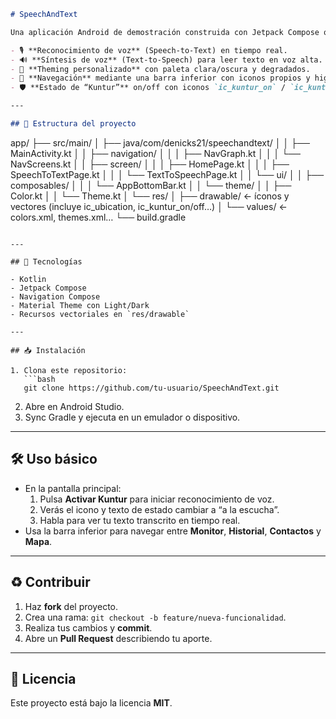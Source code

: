```markdown
# SpeechAndText

Una aplicación Android de demostración construida con Jetpack Compose que permite:

- 🎙️ **Reconocimiento de voz** (Speech-to-Text) en tiempo real.  
- 🔊 **Síntesis de voz** (Text-to-Speech) para leer texto en voz alta.  
- 🌈 **Theming personalizado** con paleta clara/oscura y degradados.  
- 📱 **Navegación** mediante una barra inferior con iconos propios y highlight circular.  
- 🛡️ **Estado de “Kuntur”** on/off con iconos `ic_kuntur_on` / `ic_kuntur_off`.  

---

## 📂 Estructura del proyecto

```
app/
├── src/main/
│   ├── java/com/denicks21/speechandtext/
│   │   ├── MainActivity.kt
│   │   ├── navigation/
│   │   │   ├── NavGraph.kt
│   │   │   └── NavScreens.kt
│   │   ├── screen/
│   │   │   ├── HomePage.kt
│   │   │   ├── SpeechToTextPage.kt
│   │   │   └── TextToSpeechPage.kt
│   │   └── ui/
│   │       ├── composables/
│   │       │   └── AppBottomBar.kt
│   │       └── theme/
│   │           ├── Color.kt
│   │           └── Theme.kt
│   └── res/
│       ├── drawable/       ← íconos y vectores (incluye ic_ubication, ic_kuntur_on/off…)
│       └── values/         ← colors.xml, themes.xml…
└── build.gradle
```

---

## 🚀 Tecnologías

- Kotlin  
- Jetpack Compose  
- Navigation Compose  
- Material Theme con Light/Dark  
- Recursos vectoriales en `res/drawable`

---

## 📥 Instalación

1. Clona este repositorio:  
   ```bash
   git clone https://github.com/tu-usuario/SpeechAndText.git
   ```
2. Abre en Android Studio.<br>
3. Sync Gradle y ejecuta en un emulador o dispositivo.

---

## 🛠️ Uso básico

- En la pantalla principal:
  1. Pulsa **Activar Kuntur** para iniciar reconocimiento de voz.  
  2. Verás el icono y texto de estado cambiar a “a la escucha”.  
  3. Habla para ver tu texto transcrito en tiempo real.  
- Usa la barra inferior para navegar entre **Monitor**, **Historial**, **Contactos** y **Mapa**.

---

## ♻️ Contribuir

1. Haz **fork** del proyecto.  
2. Crea una rama: `git checkout -b feature/nueva-funcionalidad`.  
3. Realiza tus cambios y **commit**.  
4. Abre un **Pull Request** describiendo tu aporte.

---

## 📄 Licencia

Este proyecto está bajo la licencia **MIT**.  
```
